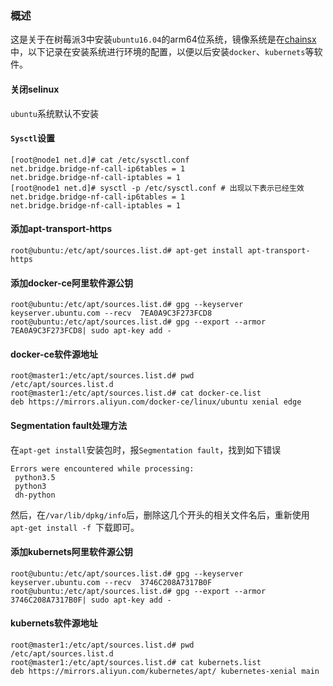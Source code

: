 ### 概述

这是关于在树莓派3中安装`ubuntu16.04`的arm64位系统，镜像系统是在[chainsx](https://github.com/chainsx/ubuntu64-rpi)中，以下记录在安装系统进行环境的配置，以便以后安装`docker`、`kubernets`等软件。

#### 关闭selinux

`ubuntu`系统默认不安装

#### `Sysctl`设置

```shell
[root@node1 net.d]# cat /etc/sysctl.conf
net.bridge.bridge-nf-call-ip6tables = 1
net.bridge.bridge-nf-call-iptables = 1
[root@node1 net.d]# sysctl -p /etc/sysctl.conf # 出现以下表示已经生效
net.bridge.bridge-nf-call-ip6tables = 1
net.bridge.bridge-nf-call-iptables = 1
```

#### 添加apt-transport-https

```shell
root@ubuntu:/etc/apt/sources.list.d# apt-get install apt-transport-https
```

#### 添加docker-ce阿里软件源公钥

```shell
root@ubuntu:/etc/apt/sources.list.d# gpg --keyserver keyserver.ubuntu.com --recv  7EA0A9C3F273FCD8
root@ubuntu:/etc/apt/sources.list.d# gpg --export --armor 7EA0A9C3F273FCD8| sudo apt-key add -
```

#### docker-ce软件源地址

```shell
root@master1:/etc/apt/sources.list.d# pwd
/etc/apt/sources.list.d
root@master1:/etc/apt/sources.list.d# cat docker-ce.list
deb https://mirrors.aliyun.com/docker-ce/linux/ubuntu xenial edge
```

#### Segmentation fault处理方法

在`apt-get install`安装包时，报`Segmentation fault`，找到如下错误

```shell
Errors were encountered while processing:
 python3.5
 python3
 dh-python
```

然后，在`/var/lib/dpkg/info`后，删除这几个开头的相关文件名后，重新使用`apt-get install -f `下载即可。

#### 添加kubernets阿里软件源公钥

```shell
root@ubuntu:/etc/apt/sources.list.d# gpg --keyserver keyserver.ubuntu.com --recv  3746C208A7317B0F
root@ubuntu:/etc/apt/sources.list.d# gpg --export --armor 3746C208A7317B0F| sudo apt-key add -
```

#### kubernets软件源地址

```shell
root@master1:/etc/apt/sources.list.d# pwd
/etc/apt/sources.list.d
root@master1:/etc/apt/sources.list.d# cat kubernets.list
deb https://mirrors.aliyun.com/kubernetes/apt/ kubernetes-xenial main
```

